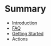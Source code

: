 # Summary

* [Introduction](README.md)
* [FAQ](faq.md)
* [Getting Started](getting_started.md)
* Actions

